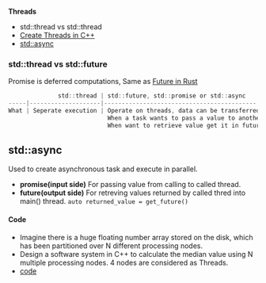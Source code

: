 **Threads**
- std::thread vs std::thread
- [Create Threads in C++](/Threads_Processes_IPC/Threads/Code)
- [std::async](#as)

### std::thread vs std::future
Promise is deferred computations, Same as [Future in Rust](/Languages/Programming_Languages/Rust)
```c
              std::thread | std::future, std::promise or std::async
-----|--------------------|-------------------------------------------
What | Seperate execution | Operate on threads, data can be transferred without locks
                            When a task wants to pass a value to another, it puts the value into a promise
                            When want to retrieve value get it in future
```

<a name=as></a>
## std::async
Used to create asynchronous task and execute in parallel.
- **promise(input side)** For passing value from calling to called thread.
- **future(output side)** For retreving values returned by called thred into main() thread. `auto returned_value = get_future()`

#### Code
- Imagine there is a huge floating number array stored on the disk, which has been partitioned over N different processing nodes.
- Design a software system in C++ to calculate the median value using N multiple processing nodes. 4 nodes are considered as Threads.
- [code](/Companies-Coding-Rounds/DisplaySweets/Code/Calculate-Median-using-N-nodes.cpp)
